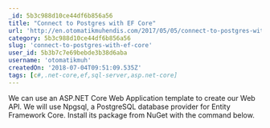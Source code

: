 ```yaml
---
_id: 5b3c988d10ce44df6b856a56
title: "Connect to Postgres with EF Core"
url: 'http://en.otomatikmuhendis.com/2017/05/05/connect-to-postgres-with-ef-core/'
category: 5b3c988d10ce44df6b856a56
slug: 'connect-to-postgres-with-ef-core'
user_id: 5b3b7c7e69bebde3b38d6aba
username: 'otomatikmuh'
createdOn: '2018-07-04T09:51:09.535Z'
tags: [c#,.net-core,ef,sql-server,asp.net-core]
---
```


We can use an ASP.NET Core Web Application template to create our Web API. We will use Npgsql, a PostgreSQL database provider for Entity Framework Core. Install its package from NuGet with the command below.
